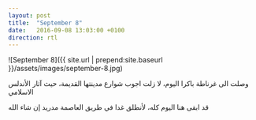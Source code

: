 ```yaml
---
layout: post
title:  "September 8"
date:   2016-09-08 13:03:00 +0100
direction: rtl
---
```


![September 8]({{ site.url | prepend:site.baseurl }}/assets/images/september-8.jpg)


وصلت الى غرناطة باكرا اليوم، لا زلت اجوب شوارع مدينتها القديمة، حيث آثار الأندلس الاسلامي

قد ابقى هنا اليوم كله، لأنطلق غدا في طريق العاصمة مدريد إن شاء الله